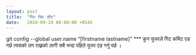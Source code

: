 ```yaml
---
layout: post
title:  "गिट चिट सीट"
date:   2020-09-24 00:00:00 +0545
---
```


git config --global user.name “[firstname lastname]” ***
कुन युजरले गिट कमिट एड गर्छ त्यसको लग राख्नको लागी सबै भन्दा पहिले युजर एड गर्नु पर्छ । 
